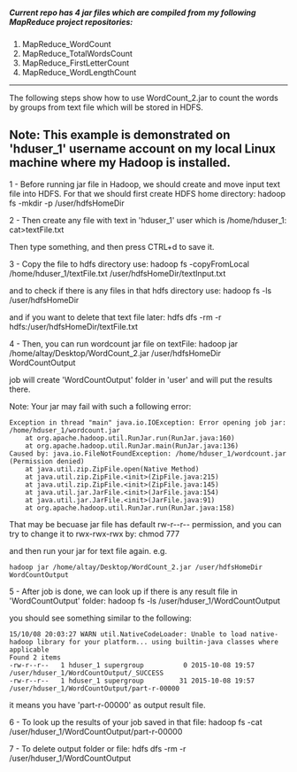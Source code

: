 ##### Current repo has 4 jar files which are compiled from my following MapReduce project repositories:
<ol>
<li> MapReduce_WordCount </li>
<li> MapReduce_TotalWordsCount </li>
<li> MapReduce_FirstLetterCount </li>
<li> MapReduce_WordLengthCount </li>
</ol>

--------------------------------------------------------------------------------------------------------------

The following steps show how to use WordCount_2.jar to count the words by groups from text file which will be stored in HDFS.

Note: This example is demonstrated on 'hduser_1' username account on my local Linux machine where my Hadoop is installed.
--------------------------------------------------------------------------------------------------------------


1 - 
Before running jar file in Hadoop, we should create and move input text file into HDFS.
For that we should first create HDFS home directory:
	hadoop fs -mkdir -p /user/hdfsHomeDir

2 - 
Then create any file with text in 'hduser_1' user which is /home/hduser_1:
	cat>textFile.txt

Then type something, and then press CTRL+d to save it.


3 - 
Copy the file to hdfs directory use:
	hadoop fs -copyFromLocal /home/hduser_1/textFile.txt /user/hdfsHomeDir/textInput.txt

and to check if there is any files in that hdfs directory use:
	hadoop fs -ls /user/hdfsHomeDir

and if you want to delete that text file later:
	hdfs dfs -rm -r hdfs:/user/hdfsHomeDir/textFile.txt

4 - 
Then, you can run wordcount jar file on textFile:
	hadoop jar /home/altay/Desktop/WordCount_2.jar /user/hdfsHomeDir WordCountOutput

job will create 'WordCountOutput' folder in 'user' and will put the results there.

Note: Your jar may fail with such a following error:

	Exception in thread "main" java.io.IOException: Error opening job jar: /home/hduser_1/wordcount.jar
		at org.apache.hadoop.util.RunJar.run(RunJar.java:160)
		at org.apache.hadoop.util.RunJar.main(RunJar.java:136)
	Caused by: java.io.FileNotFoundException: /home/hduser_1/wordcount.jar (Permission denied)
		at java.util.zip.ZipFile.open(Native Method)
		at java.util.zip.ZipFile.<init>(ZipFile.java:215)
		at java.util.zip.ZipFile.<init>(ZipFile.java:145)
		at java.util.jar.JarFile.<init>(JarFile.java:154)
		at java.util.jar.JarFile.<init>(JarFile.java:91)
		at org.apache.hadoop.util.RunJar.run(RunJar.java:158)

That may be becuase jar file has default rw-r--r-- permission, and you can try to change it to rwx-rwx-rwx by:
	chmod 777 <your jar file>

and then run your jar for text file again.
e.g. 

	hadoop jar /home/altay/Desktop/WordCount_2.jar /user/hdfsHomeDir WordCountOutput


5 - 
After job is done, we can look up if there is any result file in 'WordCountOutput' folder:
	hadoop fs -ls /user/hduser_1/WordCountOutput

you should see something similar to the following:

	15/10/08 20:03:27 WARN util.NativeCodeLoader: Unable to load native-hadoop library for your platform... using builtin-java classes where applicable
	Found 2 items
	-rw-r--r--   1 hduser_1 supergroup          0 2015-10-08 19:57 /user/hduser_1/WordCountOutput/_SUCCESS
	-rw-r--r--   1 hduser_1 supergroup         31 2015-10-08 19:57 /user/hduser_1/WordCountOutput/part-r-00000

it means you have 'part-r-00000' as output result file.


6 -
To look up the results of your job saved in that file:
	hadoop fs -cat /user/hduser_1/WordCountOutput/part-r-00000

7 - 
To delete output folder or file:
	hdfs dfs -rm -r /user/hduser_1/WordCountOutput
